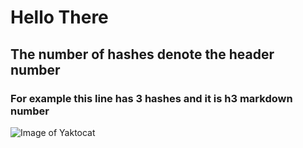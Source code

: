 # Hello There
## The number of hashes denote the header number
### For example this line has 3 hashes and it is h3 markdown number


![Image of Yaktocat](https://octodex.github.com/images/yaktocat.png)
